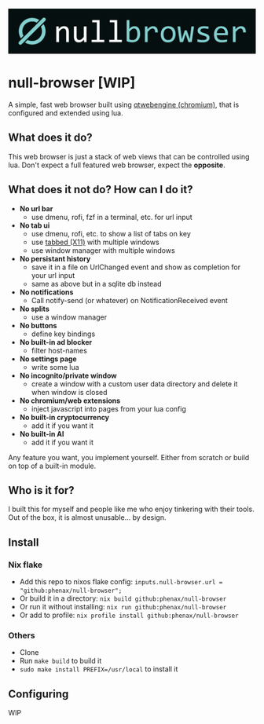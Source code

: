 ![null-browser](./media/banner.png)

# null-browser [WIP]
A simple, fast web browser built using [qtwebengine (chromium)](https://wiki.qt.io/QtWebEngine), that is configured and extended using lua.

## What does it do?
This web browser is just a stack of web views that can be controlled using lua. Don't expect a full featured web browser, expect the **opposite**.

## What does it not do? How can I do it?
- **No url bar**
  - use dmenu, rofi, fzf in a terminal, etc. for url input
- **No tab ui**
  - use dmenu, rofi, etc. to show a list of tabs on key
  - use [tabbed (X11)](https://tools.suckless.org/tabbed/) with multiple windows 
  - use window manager with multiple windows
- **No persistant history**
  - save it in a file on UrlChanged event and show as completion for your url input
  - same as above but in a sqlite db instead
- **No notifications**
  - Call notify-send (or whatever) on NotificationReceived event
- **No splits**
  - use a window manager
- **No buttons**
  - define key bindings
- **No built-in ad blocker**
  - filter host-names
- **No settings page**
  - write some lua
- **No incognito/private window**
  - create a window with a custom user data directory and delete it when window is closed
- **No chromium/web extensions**
  - inject javascript into pages from your lua config
- **No built-in cryptocurrency**
  - add it if you want it
- **No built-in AI**
  - add it if you want it

Any feature you want, you implement yourself. Either from scratch or build on top of a built-in module.

## Who is it for?
I built this for myself and people like me who enjoy tinkering with their tools.
Out of the box, it is almost unusable... by design.

## Install
### Nix flake
- Add this repo to nixos flake config: `inputs.null-browser.url = "github:phenax/null-browser";`
- Or build it in a directory: `nix build github:phenax/null-browser`
- Or run it without installing: `nix run github:phenax/null-browser`
- Or add to profile: `nix profile install github:phenax/null-browser`

### Others
- Clone
- Run `make build` to build it
- `sudo make install PREFIX=/usr/local` to install it

## Configuring
WIP


